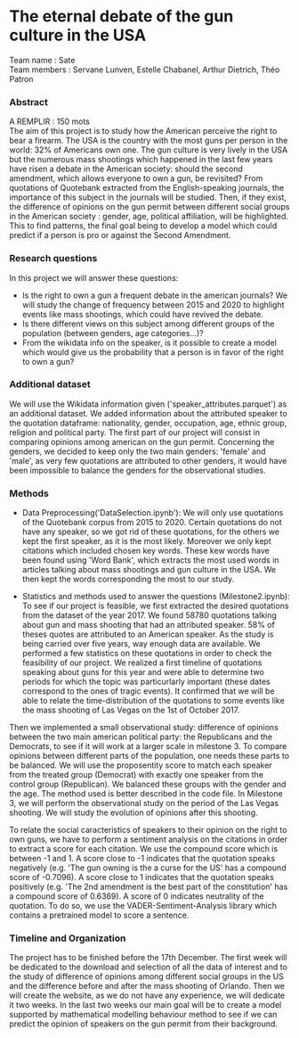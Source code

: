 # The eternal debate of the gun culture in the USA

Team name : Sate \
Team members : Servane Lunven, Estelle Chabanel, Arthur Dietrich, Théo Patron

### Abstract 

A REMPLIR : 150 mots \
The aim of this project is to study how the American perceive the right to bear a firearm. The USA is the country with the most guns per person in the world: 32% of Americans own one. The gun culture is very lively in the USA but the numerous mass shootings which happened in the last few years have risen a debate in the American society: should the second amendment, which allows everyone to own a gun, be revisited? From quotations of Quotebank extracted from the English-speaking journals, the importance of this subject in the journals will be studied. Then, if they exist, the difference of opinions on the gun permit between different social groups in the American society : gender, age, political affiliation, will be highlighted. This to find patterns, the final goal being to develop a model which could predict if a person is pro or against the Second Amendment. 

### Research questions
In this project we will answer these questions:
- Is the right to own a gun a frequent debate in the american journals?
  We will  study the change of frequency between 2015 and 2020 to highlight events like mass shootings, which could have revived the debate.
- Is there different views on this subject among different groups of the population (between genders, age categories...)? 
- From the wikidata info on the speaker, is it possible to create a model which would give us the probability that a person is in favor of the right to own a gun? 


### Additional dataset
We will use the Wikidata information given ('speaker_attributes.parquet') as an additional dataset. We added information about the attributed speaker to the quotation dataframe: nationality, gender, occupation, age, ethnic group, religion and political party. The first part of our project will consist in comparing opinions among american on the gun permit. Concerning the genders, we decided to keep only the two main genders: 'female' and 'male', as very few quotations are attributed to other genders, it would have been impossible to balance the genders for the observational studies. 

### Methods 
- Data Preprocessing('DataSelection.ipynb'):
 We will only use quotations of the Quotebank corpus from 2015 to 2020. Certain quotations do not have any speaker, so we got rid of these quotations, for the others we kept the first speaker, as it is the most likely. Moreover we only kept citations which included chosen key words. These kew words have been found using 'Word Bank', which extracts the most used words in articles talking about mass shootings and gun culture in the USA. We then kept the words corresponding the most to our study. 
 
 - Statistics and methods used to answer the questions (Milestone2.ipynb):
To see if our project is feasible, we first extracted the desired quotations from the dataset of the year 2017. We found 58780 quotations talking about gun and mass shooting that had an attributed speaker. 58% of theses quotes are attributed to an American speaker. As the study is being carried over five years, way enough data are available. We performed a few statistics on these quotations in order to check the feasibility of our project. 
We realized a first timeline of quotations speaking about guns for this year and were able to determine two periods for which the topic was particurlarly important (these dates correspond to the ones of tragic events). It confirmed that we will be able to relate the time-distribution of the quotations to some events like the mass shooting of Las Vegas on the 1st of October 2017. 

  Then we implemented a small observational study: difference of opinions between the two main american political party: the Republicans and the Democrats,  to see if it will work at a larger scale in milestone 3. To compare opinions between different parts of the population, one needs these parts to be balanced. We will use the proposentity score  to match each speaker from the treated group (Democrat) with exactly one speaker from the control group (Republican). We balanced these groups with the gender and the age. The method used is better described in the code file. In Milestone 3, we will perform the observational study on the period of the Las Vegas shooting. We will study the evolution of opinions after this shooting. 

  To relate the social caracteristics of speakers to their opinion on the right to own guns, we have to perform a sentiment analysis on the citations in order to extract a score for each citation. We use the compound score which is between -1 and 1. A score close to -1 indicates that the quotation speaks negatively (e.g. 'The gun owning is the a curse for the US' has a compound score of -0.7096). A score close to 1 indicates that the quotation speaks positively (e.g. 'The 2nd amendment is the best part of the constitution' has a compound score of 0.6369). A score of 0 indicates neutrality of the quotation.
To do so, we use the VADER-Sentiment-Analysis library which contains a pretrained model to score a sentence. 


### Timeline and Organization
The project has to be finished before the 17th December. The first week will be dedicated to the download and selection of all the data of interest and to the study of difference of opinions among different social groups in the US and the difference before and after the mass shooting of Orlando. Then we will create the website, as we do not have any experience, we will dedicate it two weeks. In the last two weeks our main goal will be to create a model supported by mathematical modelling behaviour method to see if we can predict the opinion of speakers on the gun permit from their background. 








